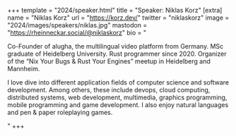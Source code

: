 +++
template = "2024/speaker.html"
title = "Speaker: Niklas Korz"
[extra]
  name = "Niklas Korz"
  url = "https://korz.dev/"
  twitter = "niklaskorz"
  image = "2024/images/speakers/niklas.jpg"
  mastodon = "https://rheinneckar.social/@niklaskorz"
  bio = "<p>Co-Founder of alugha, the multilingual video platform from Germany. MSc graduate of Heidelberg University. Rust programmer since 2020. Organizer of the “Nix Your Bugs & Rust Your Engines” meetup in Heidelberg and Mannheim.</p><p>I love dive into different application fields of computer science and software development. Among others, these include devops, cloud computing, distributed systems, web development, multimedia, graphics programming, mobile programming and game development. I also enjoy natural languages and pen & paper roleplaying games.</p>"
+++
